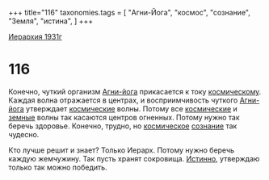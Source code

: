 +++
title="116"
taxonomies.tags = [
"Агни-Йога",
"космос",
"сознание",
"Земля",
"истина",
]
+++

[Иерархия 1931г](/agni/19312)

# 116

Конечно, чуткий организм [Агни-йога](/tags/Агни-Йога) прикасается к току [космическому](/tags/космос). Каждая волна отражается в центрах, и восприимчивость чуткого [Агни-йога](/tags/Агни-Йога) утверждает [космические](/tags/космос) волны. Потому все [космические](/tags/космос) и [земные](/tags/Земля) волны так касаются центров огненных. Потому нужно так беречь здоровье. Конечно, трудно, но [космическое](/tags/космос) [сознание](/tags/сознание) так чудесно.   

Кто лучше решит и знает? Только Иерарх. Потому нужно беречь каждую жемчужину. Так пусть хранят сокровища. [Истинно](/tags/истина), утверждаю только так можно победить.   

